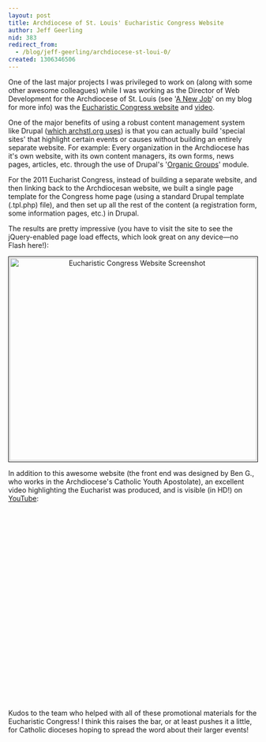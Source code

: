 ```yaml
---
layout: post
title: Archdiocese of St. Louis' Eucharistic Congress Website
author: Jeff Geerling
nid: 383
redirect_from:
  - /blog/jeff-geerling/archdiocese-st-loui-0/
created: 1306346506
---
```

<p>One of the last major projects I was privileged to work on (along with some other awesome colleagues) while I was working as the Director of Web Development for the Archdiocese of St. Louis (see '<a href="http://www.lifeisaprayer.com/blog/2011/a-new-job">A New Job</a>' on my blog for more info) was the <a href="http://archstl.org/eucharist">Eucharistic Congress website</a> and <a href="http://www.youtube.com/watch?v=zEdQxRf_MqY">video</a>.</p><p>One of the major benefits of using a robust content management system like Drupal (<a href="http://drupal.org/node/720832">which archstl.org uses</a>) is that you can actually build 'special sites' that highlight certain events or causes without building an entirely separate website. For example: Every organization in the Archdiocese has it's own website, with its own content managers, its own forms, news pages, articles, etc. through the use of Drupal's '<a href="http://drupal.org/project/og">Organic Groups</a>' module.</p><p>For the 2011 Eucharist Congress, instead of building a separate website, and then linking back to the Archdiocesan website, we built a single page template for the Congress home page (using a standard Drupal template (.tpl.php) file), and then set up all the rest of the content (a registration form, some information pages, etc.) in Drupal.</p><p>The results are pretty impressive (you have to visit the site to see the jQuery-enabled page load effects, which look great on any device—no Flash here!):</p><p style="text-align: center;"><a href="http://archstl.org/eucharist"><img src="http://www.opensourcecatholic.com/sites/opensourcecatholic.com/files/user-uploads/Jeff%20Geerling/eucharistic-congress-website-screenshot.jpg" alt="Eucharistic Congress Website Screenshot" width="500" height="411" style="border: 1px solid black; padding: 2px;" /></a></p><p style="text-align: left;">In addition to this awesome website (the front end was designed by Ben G., who works in the Archdiocese's Catholic Youth Apostolate), an excellent video highlighting the Eucharist was produced, and is visible (in HD!) on <a href="http://www.youtube.com/watch?v=PNvg6UnTtcE">YouTube</a>:</p><p style="text-align: center;"><object width="640" height="390"><param name="movie" value="http://www.youtube.com/v/PNvg6UnTtcE?fs=1&amp;hl=en_US&amp;rel=0"></param><param name="allowFullScreen" value="true"></param><param name="allowscriptaccess" value="always"></param><embed src="http://www.youtube.com/v/PNvg6UnTtcE?fs=1&amp;hl=en_US&amp;rel=0" type="application/x-shockwave-flash" width="640" height="390" allowscriptaccess="always" allowfullscreen="true"></embed></object></p><p style="text-align: left;">Kudos to the team who helped with all of these promotional materials for the Eucharistic Congress! I think this raises the bar, or at least pushes it a little, for Catholic dioceses hoping to spread the word about their larger events!</p>
